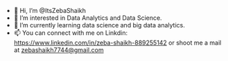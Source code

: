 - 👋 Hi, I’m @ItsZebaShaikh
- 👀 I’m interested in Data Analytics and Data Science.
- 🌱 I’m currently learning data science and big data analytics.
- 📫 You can connect with me on Linkdin: https://www.linkedin.com/in/zeba-shaikh-889255142 or shoot me a mail at zebashaikh7744@gmail.com

<!---
ItsZebaShaikh/ItsZebaShaikh is a ✨ special ✨ repository because its `README.md` (this file) appears on your GitHub profile.
You can click the Preview link to take a look at your changes.
--->
